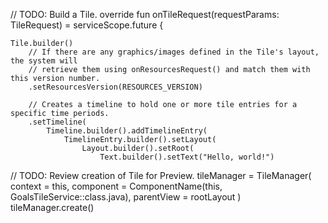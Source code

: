 // TODO: Build a Tile.
override fun onTileRequest(requestParams: TileRequest) = serviceScope.future {

    Tile.builder()
        // If there are any graphics/images defined in the Tile's layout, the system will
        // retrieve them using onResourcesRequest() and match them with this version number.
        .setResourcesVersion(RESOURCES_VERSION)

        // Creates a timeline to hold one or more tile entries for a specific time periods.
        .setTimeline(
            Timeline.builder().addTimelineEntry(
                TimelineEntry.builder().setLayout(
                    Layout.builder().setRoot(
                        Text.builder().setText("Hello, world!")
// TODO: Review creation of Tile for Preview.
tileManager = TileManager(
    context = this,
    component = ComponentName(this, GoalsTileService::class.java),
    parentView = rootLayout
)
tileManager.create()
